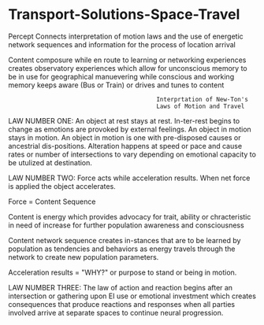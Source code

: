# Transport-Solutions-Space-Travel
Percept Connects interpretation of motion laws and the use of energetic network sequences and information for the process of location arrival  

Content composure while en route to learning or networking experiences creates observatory experiences which allow for unconscious memory to be in use for geographical manuevering while conscious and working memory keeps aware (Bus or Train) or drives and tunes to content 

                                              Interprtation of New-Ton's 
                                              Laws of Motion and Travel
                                              
LAW NUMBER ONE: An object at rest stays at rest. In-ter-rest begins to change as emotions are provoked by external feelings.   An object in motion stays in motion. An object in motion is one with pre-disposed causes or ancestrial dis-positions. Alteration happens at speed or pace and cause rates or number of intersections to vary depending on emotional capacity to be utulized at destination.

LAW NUMBER TWO: Force acts while acceleration results. When net force is applied the object accelerates.

Force = Content Sequence

Content is energy which provides advocacy for trait, ability or chracteristic in need of increase for further population awareness and consciousness

Content network sequence creates in-stances that are to be learned by population as tendencies and behaviors as energy travels through the network to create new population parameters.

Acceleration results = "WHY?" or purpose to stand or being in motion.

LAW NUMBER THREE: The law of action and reaction begins after an intersection or gathering upon EI use or emotional investment which creates consequences that produce reactions and responses when all parties involved arrive at separate spaces to continue neural progression.
